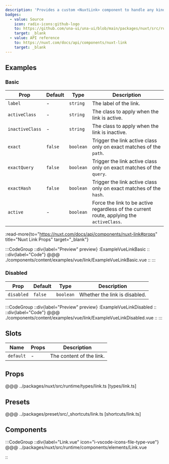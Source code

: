 ```yaml
---
description: 'Provides a custom <NuxtLink> component to handle any kind of links within your application.'
badges:
  - value: Source
    icon: radix-icons:github-logo
    to: https://github.com/una-ui/una-ui/blob/main/packages/nuxt/src/runtime/components/elements/Link.vue
    target: _blank
  - value: API reference
    to: https://nuxt.com/docs/api/components/nuxt-link
    target: _blank
---
```


## Examples

### Basic

| Prop            | Default | Type      | Description                                                                              |
| --------------- | ------- | --------- | ---------------------------------------------------------------------------------------- |
| `label`         | -       | `string`  | The label of the link.                                                                   |
| `activeClass`   | -       | `string`  | The class to apply when the link is active.                                              |
| `inactiveClass` | -       | `string`  | The class to apply when the link is inactive.                                            |
| `exact`         | `false` | `boolean` | Trigger the link active class only on exact matches of the `path`.                       |
| `exactQuery`    | `false` | `boolean` | Trigger the link active class only on exact matches of the `query`.                      |
| `exactHash`     | `false` | `boolean` | Trigger the link active class only on exact matches of the `hash`.                       |
| `active`        | -       | `boolean` | Force the link to be active regardless of the current route, applying the `activeClass`. |

:read-more{to="https://nuxt.com/docs/api/components/nuxt-link#props" title="Nuxt Link Props" target="_blank"}

:::CodeGroup
::div{label="Preview" preview}
:ExampleVueLinkBasic
::
::div{label="Code"}
@@@ ./components/content/examples/vue/link/ExampleVueLinkBasic.vue
::
:::

### Disabled

| Prop       | Default | Type      | Description                   |
| ---------- | ------- | --------- | ----------------------------- |
| `disabled` | `false` | `boolean` | Whether the link is disabled. |

:::CodeGroup
::div{label="Preview" preview}
:ExampleVueLinkDisabled
::
::div{label="Code"}
@@@ ./components/content/examples/vue/link/ExampleVueLinkDisabled.vue
::
:::

## Slots

| Name      | Props | Description              |
| --------- | ----- | ------------------------ |
| `default` | -     | The content of the link. |

## Props

@@@ ../packages/nuxt/src/runtime/types/link.ts [types/link.ts]

## Presets

@@@ ../packages/preset/src/_shortcuts/link.ts [shortcuts/link.ts]

## Components

:::CodeGroup
::div{label="Link.vue" icon="i-vscode-icons-file-type-vue"}
@@@ ../packages/nuxt/src/runtime/components/elements/Link.vue

::
